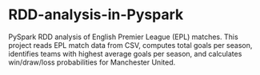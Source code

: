 # RDD-analysis-in-Pyspark
PySpark RDD analysis of English Premier League (EPL) matches. This project reads EPL match data from CSV, computes total goals per season, identifies teams with highest average goals per season, and calculates win/draw/loss probabilities for Manchester United.
